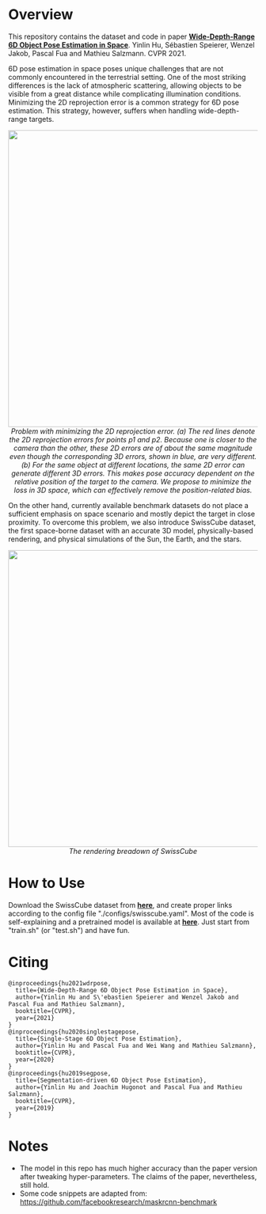 
# Overview

This repository contains the dataset and code in paper [**Wide-Depth-Range 6D Object Pose Estimation in Space**](https://arxiv.org/abs/2104.00337). Yinlin Hu, Sébastien Speierer, Wenzel Jakob, Pascal Fua and Mathieu Salzmann. CVPR 2021.

6D pose estimation in space poses unique challenges that are not commonly encountered in the terrestrial setting. One of the most striking differences is the lack of atmospheric scattering, allowing objects to be visible from a great distance while complicating illumination conditions. Minimizing the 2D reprojection error is a common strategy for 6D pose estimation. This strategy, however, suffers when handling wide-depth-range targets. 

<p align="center">
  <img width="600" src="./resources/Problem_of_rep_error.png">
  <br>
  <em>Problem with minimizing the 2D reprojection error. (a) The red lines denote the 2D reprojection errors for points p1 and p2. Because one is closer to the camera than the other, these 2D errors are of about the same magnitude even though the corresponding 3D errors, shown in blue, are very different. (b) For the same object at different locations, the same 2D error can generate different 3D errors. This makes pose accuracy dependent on the relative position of the target to the camera. We propose to minimize the loss in 3D space, which can effectively remove the position-related bias.</em>
</p>

On the other hand, currently available benchmark datasets do not place a sufficient emphasis on space scenario and mostly depict the target in close proximity. To overcome this problem, we also introduce SwissCube dataset, the first space-borne dataset with an accurate 3D model, physically-based rendering, and physical simulations of the Sun, the Earth, and the stars.

<p align="center">
  <img width="600" src="./resources/SwissCube_Rendering.gif">
  <br>
  <em>The rendering breadown of SwissCube</em>
</p>

# How to Use

Download the SwissCube dataset from [**here**](https://huggingface.co/datasets/EPFL-CVLAB-SPACECRAFT/SwissCube/tree/main), and create proper links according to the config file "./configs/swisscube.yaml". Most of the code is self-explaining and a pretrained model is available at [**here**](https://huggingface.co/EPFL-CVLAB-SPACECRAFT/Wide-Depth-Range/resolve/main/swisscube_pretrained.pth). Just start from "train.sh" (or "test.sh") and have fun.

# Citing

```
@inproceedings{hu2021wdrpose,
  title={Wide-Depth-Range 6D Object Pose Estimation in Space},
  author={Yinlin Hu and S\'ebastien Speierer and Wenzel Jakob and Pascal Fua and Mathieu Salzmann},
  booktitle={CVPR},
  year={2021}
}
@inproceedings{hu2020singlestagepose,
  title={Single-Stage 6D Object Pose Estimation},
  author={Yinlin Hu and Pascal Fua and Wei Wang and Mathieu Salzmann},
  booktitle={CVPR},
  year={2020}
}
@inproceedings{hu2019segpose,
  title={Segmentation-driven 6D Object Pose Estimation},
  author={Yinlin Hu and Joachim Hugonot and Pascal Fua and Mathieu Salzmann},
  booktitle={CVPR},
  year={2019}
}
```

# Notes

* The model in this repo has much higher accuracy than the paper version after tweaking hyper-parameters. The claims of the paper, nevertheless, still hold.
* Some code snippets are adapted from: https://github.com/facebookresearch/maskrcnn-benchmark



